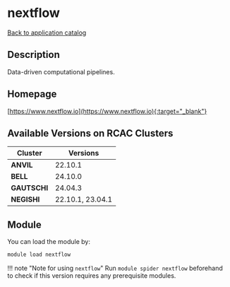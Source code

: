 # nextflow

[Back to application catalog](../app_catalog.md)

## Description

Data-driven computational pipelines.

## Homepage

[https://www.nextflow.io](https://www.nextflow.io){:target="_blank"}

## Available Versions on RCAC Clusters

|Cluster|Versions|
|---|---|
**ANVIL**|22.10.1
**BELL**|24.10.0
**GAUTSCHI**|24.04.3
**NEGISHI**|22.10.1, 23.04.1

## Module

You can load the module by:

```bash
module load nextflow
```

!!! note "Note for using `nextflow`"
    Run `module spider nextflow` beforehand to check if this version requires any prerequisite modules.

